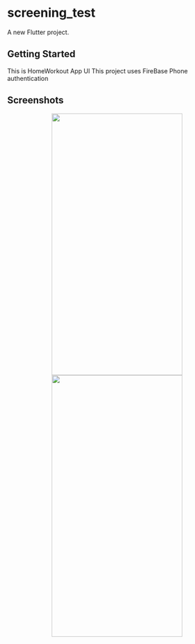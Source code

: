 # screening_test

A new Flutter project.

## Getting Started

This is HomeWorkout App UI
This project uses FireBase Phone authentication


## Screenshots

<div align=center>
  <img src="https://user-images.githubusercontent.com/64702890/128307553-2688d5f4-17d5-4e0c-a2ef-a04035ef6523.jpg" height=600 width=300>
  <img src="https://user-images.githubusercontent.com/64702890/128307570-82587ade-eb07-4062-8abb-b3558666a8fb.jpg" height=600 width=300>
  </div>
